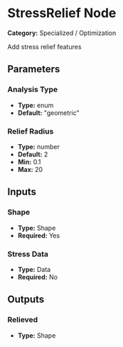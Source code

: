 
# StressRelief Node

**Category:** Specialized / Optimization

Add stress relief features

## Parameters


### Analysis Type
- **Type:** enum
- **Default:** "geometric"





### Relief Radius
- **Type:** number
- **Default:** 2
- **Min:** 0.1
- **Max:** 20



## Inputs


### Shape
- **Type:** Shape
- **Required:** Yes



### Stress Data
- **Type:** Data
- **Required:** No



## Outputs


### Relieved
- **Type:** Shape





